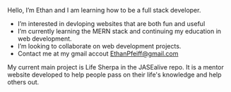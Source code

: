 Hello, I’m Ethan and I am learning how to be a full stack developer. 

- I’m interested in devloping websites that are both fun and useful
- I’m currently learning the MERN stack and continuing my education in web development.
- I’m looking to collaborate on web development projects.
- Contact me at my gmail accout EthanPfeiff@gmail.com

My current main project is Life Sherpa in the JASEalive repo. It is a mentor website developed to help people pass on their life's knowledge and help others out. 
